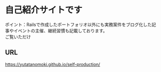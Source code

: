# 自己紹介サイトです
ポイント：Railsで作成したポートフォリオ以外にも実務案件をブログ化した記事やイベントの主催、継続習慣も記載しております。<br>
ご覧いただけ
## URL
https://yutatanomoki.github.io/self-production/
